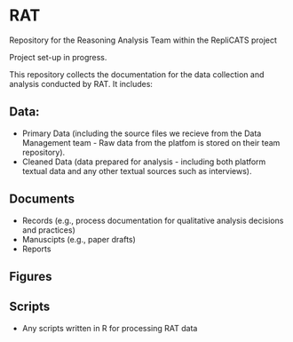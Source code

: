 # RAT
Repository for the Reasoning Analysis Team within the RepliCATS project

Project set-up in progress.

This repository collects the documentation for the data collection and analysis conducted by RAT. It includes: 
## Data:
- Primary Data (including the source files we recieve from the Data Management team - Raw data from the platfom is stored on their team repository). 
- Cleaned Data (data prepared for analysis - including both platform textual data and any other textual sources such as interviews). 

## Documents
- Records (e.g., process documentation for qualitative analysis decisions and practices)
- Manuscipts (e.g., paper drafts)
- Reports 

## Figures 

## Scripts 
- Any scripts written in R for processing RAT data 
